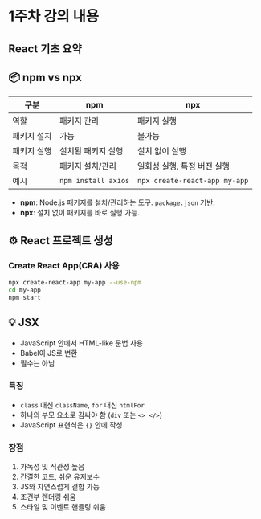 # 1주차 강의 내용

## React 기초 요약

## 📦 npm vs npx

| 구분 | npm | npx |
|------|-----|-----|
| 역할 | 패키지 관리 | 패키지 실행 |
| 패키지 설치 | 가능 | 불가능 |
| 패키지 실행 | 설치된 패키지 실행 | 설치 없이 실행 |
| 목적 | 패키지 설치/관리 | 일회성 실행, 특정 버전 실행 |
| 예시 | `npm install axios` | `npx create-react-app my-app` |

- **npm**: Node.js 패키지를 설치/관리하는 도구. `package.json` 기반.
- **npx**: 설치 없이 패키지를 바로 실행 가능.

## ⚙️ React 프로젝트 생성

### Create React App(CRA) 사용

```bash
npx create-react-app my-app --use-npm
cd my-app
npm start
```


## 💡 JSX

- JavaScript 안에서 HTML-like 문법 사용
- Babel이 JS로 변환
- 필수는 아님

### 특징

- `class` 대신 `className`, `for` 대신 `htmlFor`
- 하나의 부모 요소로 감싸야 함 (`div` 또는 `<> </>`)
- JavaScript 표현식은 `{}` 안에 작성

### 장점

1. 가독성 및 직관성 높음
2. 간결한 코드, 쉬운 유지보수
3. JS와 자연스럽게 결합 가능
4. 조건부 렌더링 쉬움
5. 스타일 및 이벤트 핸들링 쉬움
